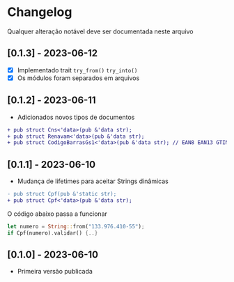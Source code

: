 # Changelog

Qualquer alteração notável deve ser documentada neste arquivo

## [0.1.3] - 2023-06-12

- [x] Implementado trait `try_from()` `try_into()`
- [x] Os módulos foram separados em arquivos  

## [0.1.2] - 2023-06-11

- Adicionados novos tipos de documentos

```diff
+ pub struct Cns<'data>(pub &'data str);
+ pub struct Renavam<'data>(pub &'data str);
+ pub struct CodigoBarrasGs1<'data>(pub &'data str); // EAN8 EAN13 GTIN08..18
```

## [0.1.1] - 2023-06-10

- Mudança de lifetimes para aceitar Strings dinâmicas

```diff
- pub struct Cpf(pub &'static str);
+ pub struct Cpf<'data>(pub &'data str);
```

O código abaixo passa a funcionar

```rust
let numero = String::from("133.976.410-55");
if Cpf(numero).validar() {..}
```

## [0.1.0] - 2023-06-10

- Primeira versão publicada
